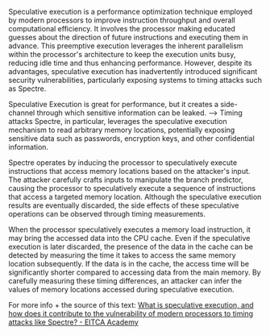 Speculative execution is a performance optimization technique employed by modern processors to improve instruction throughput and overall computational efficiency. It involves the processor making educated guesses about the direction of future instructions and executing them in advance. This preemptive execution leverages the inherent parallelism within the processor's architecture to keep the execution units busy, reducing idle time and thus enhancing performance. However, despite its advantages, speculative execution has inadvertently introduced significant security vulnerabilities, particularly exposing systems to timing attacks such as Spectre.

Speculative Execution is great for performance, but it creates a side-channel through which sensitive information can be leaked. --> Timing attacks 
Spectre, in particular, leverages the speculative execution mechanism to read arbitrary memory locations, potentially exposing sensitive data such as passwords, encryption keys, and other confidential information.

Spectre operates by inducing the processor to speculatively execute instructions that access memory locations based on the attacker's input. The attacker carefully crafts inputs to manipulate the branch predictor, causing the processor to speculatively execute a sequence of instructions that access a targeted memory location. Although the speculative execution results are eventually discarded, the side effects of these speculative operations can be observed through timing measurements.

When the processor speculatively executes a memory load instruction, it may bring the accessed data into the CPU cache. Even if the speculative execution is later discarded, the presence of the data in the cache can be detected by measuring the time it takes to access the same memory location subsequently. If the data is in the cache, the access time will be significantly shorter compared to accessing data from the main memory. By carefully measuring these timing differences, an attacker can infer the values of memory locations accessed during speculative execution.

For more info + the source of this text: [What is speculative execution, and how does it contribute to the vulnerability of modern processors to timing attacks like Spectre? - EITCA Academy](https://eitca.org/cybersecurity/eitc-is-acss-advanced-computer-systems-security/timing-attacks/cpu-timing-attacks/examination-review-cpu-timing-attacks/what-is-speculative-execution-and-how-does-it-contribute-to-the-vulnerability-of-modern-processors-to-timing-attacks-like-spectre/)